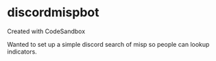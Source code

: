 # discordmispbot
Created with CodeSandbox

Wanted to set up a simple discord search of misp so people can lookup indicators.



